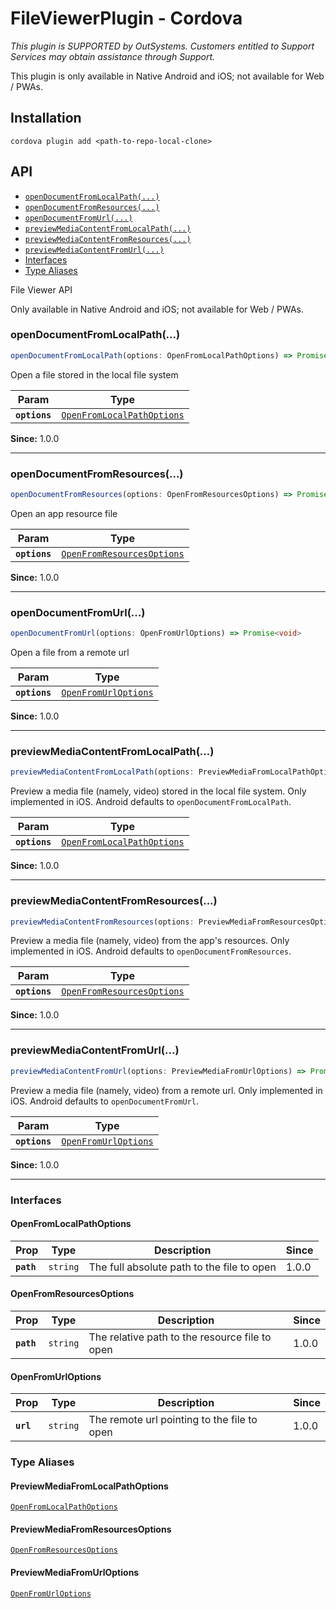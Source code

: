 # FileViewerPlugin - Cordova

*This plugin is SUPPORTED by OutSystems. Customers entitled to Support Services may obtain assistance through Support.*

This plugin is only available in Native Android and iOS; not available for Web / PWAs.

## Installation

```console
cordova plugin add <path-to-repo-local-clone>
```

## API

<docgen-index>

* [`openDocumentFromLocalPath(...)`](#opendocumentfromlocalpath)
* [`openDocumentFromResources(...)`](#opendocumentfromresources)
* [`openDocumentFromUrl(...)`](#opendocumentfromurl)
* [`previewMediaContentFromLocalPath(...)`](#previewmediacontentfromlocalpath)
* [`previewMediaContentFromResources(...)`](#previewmediacontentfromresources)
* [`previewMediaContentFromUrl(...)`](#previewmediacontentfromurl)
* [Interfaces](#interfaces)
* [Type Aliases](#type-aliases)

</docgen-index>


<docgen-api>
<!--Update the source file JSDoc comments and rerun docgen to update the docs below-->

File Viewer API

Only available in Native Android and iOS; not available for Web / PWAs.

### openDocumentFromLocalPath(...)

```typescript
openDocumentFromLocalPath(options: OpenFromLocalPathOptions) => Promise<void>
```

Open a file stored in the local file system

| Param         | Type                                                                          |
| ------------- | ----------------------------------------------------------------------------- |
| **`options`** | <code><a href="#openfromlocalpathoptions">OpenFromLocalPathOptions</a></code> |

**Since:** 1.0.0

--------------------


### openDocumentFromResources(...)

```typescript
openDocumentFromResources(options: OpenFromResourcesOptions) => Promise<void>
```

Open an app resource file

| Param         | Type                                                                          |
| ------------- | ----------------------------------------------------------------------------- |
| **`options`** | <code><a href="#openfromresourcesoptions">OpenFromResourcesOptions</a></code> |

**Since:** 1.0.0

--------------------


### openDocumentFromUrl(...)

```typescript
openDocumentFromUrl(options: OpenFromUrlOptions) => Promise<void>
```

Open a file from a remote url

| Param         | Type                                                              |
| ------------- | ----------------------------------------------------------------- |
| **`options`** | <code><a href="#openfromurloptions">OpenFromUrlOptions</a></code> |

**Since:** 1.0.0

--------------------


### previewMediaContentFromLocalPath(...)

```typescript
previewMediaContentFromLocalPath(options: PreviewMediaFromLocalPathOptions) => Promise<void>
```

Preview a media file (namely, video) stored in the local file system.
Only implemented in iOS. Android defaults to `openDocumentFromLocalPath`.

| Param         | Type                                                                          |
| ------------- | ----------------------------------------------------------------------------- |
| **`options`** | <code><a href="#openfromlocalpathoptions">OpenFromLocalPathOptions</a></code> |

**Since:** 1.0.0

--------------------


### previewMediaContentFromResources(...)

```typescript
previewMediaContentFromResources(options: PreviewMediaFromResourcesOptions) => Promise<void>
```

Preview a media file (namely, video) from the app's resources.
Only implemented in iOS. Android defaults to `openDocumentFromResources`.

| Param         | Type                                                                          |
| ------------- | ----------------------------------------------------------------------------- |
| **`options`** | <code><a href="#openfromresourcesoptions">OpenFromResourcesOptions</a></code> |

**Since:** 1.0.0

--------------------


### previewMediaContentFromUrl(...)

```typescript
previewMediaContentFromUrl(options: PreviewMediaFromUrlOptions) => Promise<void>
```

Preview a media file (namely, video) from a remote url.
Only implemented in iOS. Android defaults to `openDocumentFromUrl`.

| Param         | Type                                                              |
| ------------- | ----------------------------------------------------------------- |
| **`options`** | <code><a href="#openfromurloptions">OpenFromUrlOptions</a></code> |

**Since:** 1.0.0

--------------------


### Interfaces


#### OpenFromLocalPathOptions

| Prop       | Type                | Description                                | Since |
| ---------- | ------------------- | ------------------------------------------ | ----- |
| **`path`** | <code>string</code> | The full absolute path to the file to open | 1.0.0 |


#### OpenFromResourcesOptions

| Prop       | Type                | Description                                    | Since |
| ---------- | ------------------- | ---------------------------------------------- | ----- |
| **`path`** | <code>string</code> | The relative path to the resource file to open | 1.0.0 |


#### OpenFromUrlOptions

| Prop      | Type                | Description                                 | Since |
| --------- | ------------------- | ------------------------------------------- | ----- |
| **`url`** | <code>string</code> | The remote url pointing to the file to open | 1.0.0 |


### Type Aliases


#### PreviewMediaFromLocalPathOptions

<code><a href="#openfromlocalpathoptions">OpenFromLocalPathOptions</a></code>


#### PreviewMediaFromResourcesOptions

<code><a href="#openfromresourcesoptions">OpenFromResourcesOptions</a></code>


#### PreviewMediaFromUrlOptions

<code><a href="#openfromurloptions">OpenFromUrlOptions</a></code>

</docgen-api>